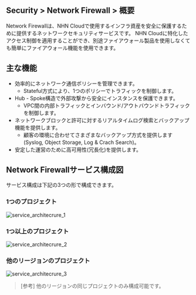 ## Security > Network Firewall > 概要

Network Firewallは、NHN Cloudで使用するインフラ資産を安全に保護するために提供するネットワークセキュリティサービスです。
NHN Cloudに特化したアクセス制御を適用することができ、別途ファイアウォール製品を使用しなくても簡単にファイアウォール機能を使用できます。

## 主な機能
* 効率的にネットワーク通信ポリシーを管理できます。
    * Stateful方式により、1つのポリシーでトラフィックを制御します。
* Hub - Spoke構造で外部攻撃から安全にインスタンスを保護できます。
    * VPC間の内部トラフィックとインバウンド/アウトバウンドトラフィックを制御します。
* ネットワークブロックと許可に対するリアルタイムログ検索とバックアップ機能を提供します。
    * 顧客の環境に合わせてさまざまなバックアップ方式を提供します(Syslog, Object Storage, Log & Crach Search)。
* 安定した運営のために高可用性(冗長化)を提供します。

## Network Firewallサービス構成図
サービス構成は下記の3つの形で構成できます。

### 1つのプロジェクト
![service_architecrure_1](https://kr1-api-object-storage.nhncloudservice.com/v1/AUTH_2acdfabf4efe4efc8a04c00b348110c9/cdn_origin/prod_nfw/23.09.26/service_architecture_1.PNG)

### 1つ以上のプロジェクト
![service_architecrure_2](https://kr1-api-object-storage.nhncloudservice.com/v1/AUTH_2acdfabf4efe4efc8a04c00b348110c9/cdn_origin/prod_nfw/23.09.26/service_architecture_2.PNG)

### 他のリージョンのプロジェクト
![service_architecrure_3](https://kr1-api-object-storage.nhncloudservice.com/v1/AUTH_2acdfabf4efe4efc8a04c00b348110c9/cdn_origin/prod_nfw/23.09.26/service_architecture_3.PNG)
> [参考]
> 他のリージョンの同じプロジェクトのみ構成可能です。
